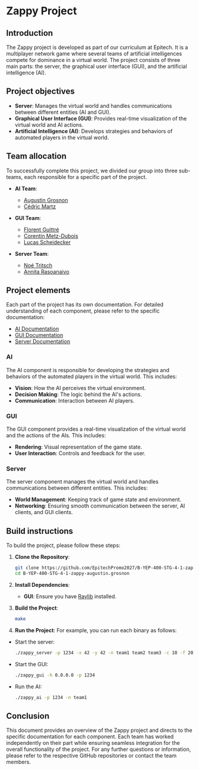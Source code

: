 # Zappy Project

## Introduction

The Zappy project is developed as part of our curriculum at Epitech. It is a multiplayer network game where several teams of artificial intelligences compete for dominance in a virtual world. The project consists of three main parts: the server, the graphical user interface (GUI), and the artificial intelligence (AI).

## Project objectives

- **Server**: Manages the virtual world and handles communications between different entities (AI and GUI).
- **Graphical User Interface (GUI)**: Provides real-time visualization of the virtual world and AI actions.
- **Artificial Intelligence (AI)**: Develops strategies and behaviors of automated players in the virtual world.

## Team allocation

To successfully complete this project, we divided our group into three sub-teams, each responsible for a specific part of the project.

- **AI Team**:
  - [Augustin Grosnon](https://github.com/augustin-grosnon)
  - [Cédric Martz](https://github.com/Cedric-Martz/)

- **GUI Team**:
  - [Florent Guittré](https://github.com/milimarg)
  - [Corentin Metz-Dubois](https://github.com/KORV3NT)
  - [Lucas Scheidecker](https://github.com/Gazolina666)

- **Server Team**:
  - [Noé Tritsch](https://github.com/NeonMagique)
  - [Annita Rasoanaivo](https://github.com/Annita23)

## Project elements

Each part of the project has its own documentation. For detailed understanding of each component, please refer to the specific documentation:

- [AI Documentation](https://github.com/EpitechPromo2027/B-YEP-400-STG-4-1-zappy-augustin.grosnon/blob/main/ai/README.md)
- [GUI Documentation](https://github.com/EpitechPromo2027/B-YEP-400-STG-4-1-zappy-augustin.grosnon/blob/main/gui/README.md)
- [Server Documentation](https://github.com/EpitechPromo2027/B-YEP-400-STG-4-1-zappy-augustin.grosnon/blob/main/server/README.md)

### AI

The AI component is responsible for developing the strategies and behaviors of the automated players in the virtual world. This includes:

- **Vision**: How the AI perceives the virtual environment.
- **Decision Making**: The logic behind the AI's actions.
- **Communication**: Interaction between AI players.

### GUI

The GUI component provides a real-time visualization of the virtual world and the actions of the AIs. This includes:

- **Rendering**: Visual representation of the game state.
- **User Interaction**: Controls and feedback for the user.

### Server

The server component manages the virtual world and handles communications between different entities. This includes:

- **World Management**: Keeping track of game state and environment.
- **Networking**: Ensuring smooth communication between the server, AI clients, and GUI clients.

## Build instructions

To build the project, please follow these steps:

1. **Clone the Repository**:

    ```bash
    git clone https://github.com/EpitechPromo2027/B-YEP-400-STG-4-1-zappy-augustin.grosnon.git
    cd B-YEP-400-STG-4-1-zappy-augustin.grosnon
    ```

2. **Install Dependencies**:
    - **GUI**: Ensure you have [Raylib](https://www.raylib.com/) installed.

3. **Build the Project**:

    ```bash
    make
    ```

4. **Run the Project**:
  For example, you can run each binary as follows:

- Start the server:

    ```bash
    ./zappy_server -p 1234 -x 42 -y 42 -n team1 team2 team3 -c 10 -f 200
    ```

- Start the GUI:

    ```bash
    ./zappy_gui -h 0.0.0.0 -p 1234
    ```

- Run the AI:

    ```bash
    ./zappy_ai -p 1234 -n team1
    ```

## Conclusion

This document provides an overview of the Zappy project and directs to the specific documentation for each component. Each team has worked independently on their part while ensuring seamless integration for the overall functionality of the project. For any further questions or information, please refer to the respective GitHub repositories or contact the team members.
